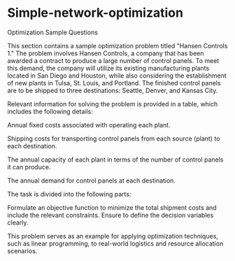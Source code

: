 # Simple-network-optimization

Optimization Sample Questions

This section contains a sample optimization problem titled "Hansen Controls 1." The problem involves Hansen Controls, a company that has been awarded a contract to produce a large number of control panels. To meet this demand, the company will utilize its existing manufacturing plants located in San Diego and Houston, while also considering the establishment of new plants in Tulsa, St. Louis, and Portland. The finished control panels are to be shipped to three destinations: Seattle, Denver, and Kansas City.

Relevant information for solving the problem is provided in a table, which includes the following details:

Annual fixed costs associated with operating each plant.

Shipping costs for transporting control panels from each source (plant) to each destination.

The annual capacity of each plant in terms of the number of control panels it can produce.

The annual demand for control panels at each destination.

The task is divided into the following parts:

Formulate an objective function to minimize the total shipment costs and include the relevant constraints. Ensure to define the decision variables clearly.

This problem serves as an example for applying optimization techniques, such as linear programming, to real-world logistics and resource allocation scenarios.
